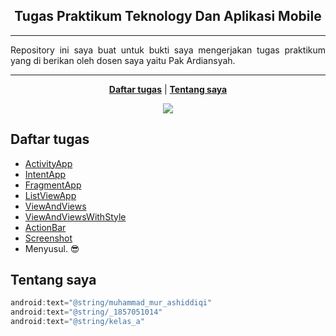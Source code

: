 <p align="center">
    <h2 align="center">Tugas Praktikum Teknology Dan Aplikasi Mobile</h2>
</p>

***
<p align="justify">Repository ini saya buat untuk bukti saya mengerjakan tugas praktikum yang di berikan oleh dosen saya yaitu Pak Ardiansyah.</p>

***
<p align="center">
    <b><a href="README.md#daftar-tugas">Daftar tugas</a></b>
    |
    <b><a href="README.md#tentang-saya">Tentang saya</a></b>
</p>

<p align="center">
    <img src="https://www.gstatic.com/devrel-devsite/prod/v36e9b4a2fdc696650f09851e8c880b958655492821ded3455f80aaef87b6b52b/android/images/lockup.svg" />
</p>

## Daftar tugas
- [ActivityApp](https://github.com/Tnembull/TAM/tree/main/BarVolume)
- [IntentApp](https://github.com/Tnembull/TAM/tree/main/MyIntentApp)
- [FragmentApp](https://github.com/Tnembull/TAM/tree/main/MyFlexibleFragment)
- [ListViewApp](https://github.com/Tnembull/TAM/tree/main/MyListView)
- [ViewAndViews](https://github.com/Tnembull/TAM/tree/main/MyViewAndView)
- [ViewAndViewsWithStyle](https://github.com/Tnembull/TAM/tree/main/MyViewAndViewsWithStyle)
- [ActionBar](https://github.com/Tnembull/TAM/tree/main/MyActionBar)
- [Screenshot](https://github.com/Tnembull/TAM/tree/main/ScreenshotApp)
- Menyusul. :sunglasses:

## Tentang saya
```java
android:text="@string/muhammad_mur_ashiddiqi"
android:text="@string/_1857051014"
android:text="@string/kelas_a"
```
